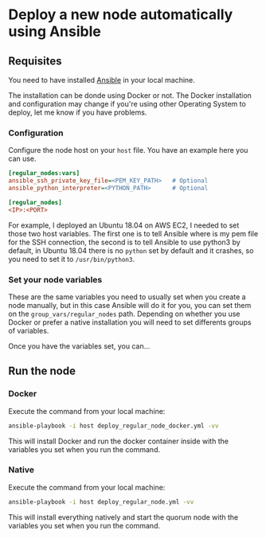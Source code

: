 # Deploy a new node automatically using Ansible

## Requisites

You need to have installed [Ansible](https://www.ansible.com/) in your local machine.

The installation can be donde using Docker or not. The Docker installation and configuration may 
change if you're using other Operating System to deploy, let me know if you have problems.

### Configuration

Configure the node host on your `host` file. You have an example here you can use.

```ini
[regular_nodes:vars]
ansible_ssh_private_key_file=<PEM_KEY_PATH>   # Optional
ansible_python_interpreter=<PYTHON_PATH>      # Optional

[regular_nodes]
<IP>:<PORT>
```

For example, I deployed an Ubuntu 18.04 on AWS EC2, I needed to set those two host variables. The
first one is to tell Ansible where is my pem file for the SSH connection, the second is to tell
Ansible to use python3 by default, in Ubuntu 18.04 there is no `python` set by default and it crashes,
so you need to set it to `/usr/bin/python3`.

### Set your node variables

These are the same variables you need to usually set when you create a node manually, but in this case Ansible
will do it for you, you can set them on the `group_vars/regular_nodes` path. Depending on whether you use Docker 
or prefer a native installation you will need to set differents groups of variables.

Once you have the variables set, you can...

## Run the node

### Docker

Execute the command from your local machine:

```bash
ansible-playbook -i host deploy_regular_node_docker.yml -vv
```

This will install Docker and run the docker container inside with the variables you set when you run the
command.

### Native

Execute the command from your local machine:

```bash
ansible-playbook -i host deploy_regular_node.yml -vv
```

This will install everything natively and start the quorum node with the variables you set when you run the
command.
